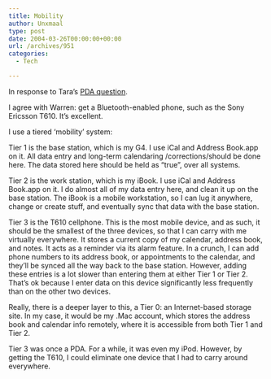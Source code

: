 ```yaml
---
title: Mobility
author: Unxmaal
type: post
date: 2004-03-26T00:00:00+00:00
url: /archives/951
categories:
  - Tech

---
```

In response to Tara&#8217;s [PDA question][1]. 

I agree with Warren: get a Bluetooth-enabled phone, such as the Sony Ericsson T610. It&#8217;s excellent. 

I use a tiered &#8216;mobility&#8217; system: 

Tier 1 is the base station, which is my G4. I use iCal and Address Book.app on it. All data entry and long-term calendaring /corrections/should be done here. The data stored here should be held as &#8220;true&#8221;, over all systems.

Tier 2 is the work station, which is my iBook. I use iCal and Address Book.app on it. I do almost all of my data entry here, and clean it up on the base station. The iBook is a mobile workstation, so I can lug it anywhere, change or create stuff, and eventually sync that data with the base station.

Tier 3 is the T610 cellphone. This is the most mobile device, and as such, it should be the smallest of the three devices, so that I can carry with me virtually everywhere. It stores a current copy of my calendar, address book, and notes. It acts as a reminder via its alarm feature. In a crunch, I can add phone numbers to its address book, or appointments to the calendar, and they&#8217;ll be synced all the way back to the base station. However, adding these entries is a lot slower than entering them at either Tier 1 or Tier 2. That&#8217;s ok because I enter data on this device significantly less frequently than on the other two devices.

Really, there is a deeper layer to this, a Tier 0: an Internet-based storage site. In my case, it would be my .Mac account, which stores the address book and calendar info remotely, where it is accessible from both Tier 1 and Tier 2. 

Tier 3 was once a PDA. For a while, it was even my iPod. However, by getting the T610, I could eliminate one device that I had to carry around everywhere.

 [1]: http://www.burningpaper.net/archives/003833.html#003833